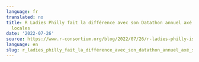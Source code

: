 ```yaml
---
language: fr
translated: no
title: R Ladies Philly fait la différence avec son Datathon annuel axé sur les questions
  locales
date: '2022-07-26'
source: https://www.r-consortium.org/blog/2022/07/26/r-ladies-philly-is-making-a-difference-with-its-annual-datathon-focused-on-local-issues
language: en
slug: r_ladies_philly_fait_la_différence_avec_son_datathon_annuel_axé_sur_les_questions_locales
---
```




